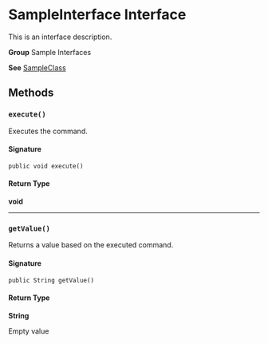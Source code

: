 # SampleInterface Interface

This is an interface description.

**Group** Sample Interfaces

**See** [SampleClass](sample-classes/SampleClass.md)

## Methods
### `execute()`

Executes the command.

#### Signature
```apex
public void execute()
```

#### Return Type
**void**

---

### `getValue()`

Returns a value based on the executed command.

#### Signature
```apex
public String getValue()
```

#### Return Type
**String**

Empty value